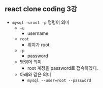 ## react clone coding 3강

- `mysql -uroot -p` 명령어 의미
  - `-u`
    - username
  - `root`
    - 위치가 root
  - `-p`
    - password
  - 명령어 의미
    - root 계정을 password로 접속하겠다.
  - 아래와 같은 의미
    - `mysql --user=root --password`
